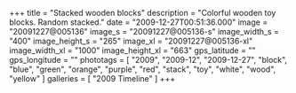 +++
title = "Stacked wooden blocks"
description = "Colorful wooden toy blocks. Random stacked."
date = "2009-12-27T00:51:36.000"
image = "20091227@005136"
image_s = "20091227@005136-s"
image_width_s = "400"
image_height_s = "265"
image_xl = "20091227@005136-xl"
image_width_xl = "1000"
image_height_xl = "663"
gps_latitude = ""
gps_longitude = ""
phototags = [ "2009", "2009-12", "2009-12-27", "block", "blue", "green", "orange", "purple", "red", "stack", "toy", "white", "wood", "yellow" ]
galleries = [ "2009 Timeline" ]
+++
